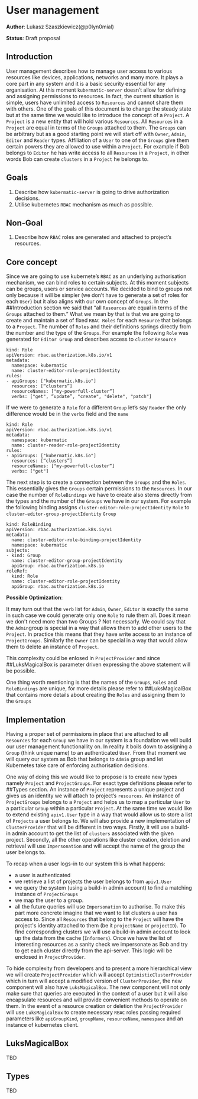 # User management 
**Author**: Lukasz Szaszkiewicz(@p0lyn0mial)

**Status**: Draft proposal

## Introduction

User management describes how to manage user access to various resources like devices, applications, networks and many more. It plays a core part in any system and it is a basic security essential for any organisation. At this moment `kubermatic-server` doesn’t allow for defining and assigning permissions to resources. In fact, the current situation is simple, users have unlimited access to `Resources` and cannot share them with others. One of the goals of this document is to change the steady state but at the same time we would like to introduce the concept of a `Project`. A `Project` is a new entity that will hold various `Resources`.  All `Resources` in a `Project` are equal in terms of the `Groups` attached to them. The `Groups` can be arbitrary but as a good starting point we will start off with `Owner`, `Admin`, `Editor` and `Reader` types. Affiliation of a `User` to one of the `Groups` give them certain powers they are allowed to use within a `Project`.  For example if Bob belongs to `Editor` he has write access to all `Resources` in a `Project`, in other words Bob can create `clusters` in a `Project` he belongs to. 


## Goals
1. Describe how `kubermatic-server` is going to drive authorization decisions. 
2. Utilise kubernetes `RBAC` mechanism as much as possible. 

## Non-Goal
1. Describe how `RBAC` roles are generated and attached to project’s resources. 


## Core concept

Since we are going to use kubernete’s `RBAC` as an underlying authorisation mechanism, we can bind roles to certain subjects. At this moment subjects can be groups, users or service accounts. We decided to bind to groups not only because it will be simpler (we don’t have to generate a set of roles for each `User`) but it also aligns with our own concept of `Groups`. In the ##Introduction section we said that “all `Resources` are equal in terms of the `Groups` attached to them.” What we mean by that is that we are going to create and maintain a set of fixed `RBAC Roles` for each `Resource` that belongs to a `Project`.  The number of `Roles` and their definitions springs directly from the number and the type of the `Groups`. For example the following `Role` was generated for `Editor Group` and describes access to `cluster` `Resource`

```
kind: Role
apiVersion: rbac.authorization.k8s.io/v1
metadata:
  namespace: kubermatic
  name: cluster-editor-role-projectIdentity
rules:
- apiGroups: ["kubermatic.k8s.io"] 
  resources: [“clusters”]
  resourceNames: ["my-powerfull-cluster“]
  verbs: ["get", “update”, "create", "delete", "patch"]
```

If we were to generate a `Role` for a different `Group` let’s say `Reader` the only difference would be in the `verbs` field and the `name` 

```
kind: Role
apiVersion: rbac.authorization.k8s.io/v1
metadata:
  namespace: kubermatic
  name: cluster-reader-role-projectIdentity
rules:
- apiGroups: ["kubermatic.k8s.io"] 
  resources: [“clusters”]
  resourceNames: ["my-powerfull-cluster“]
  verbs: ["get"]
```

The next step is to create a connection between the `Groups` and the `Roles`. This essentially gives the `Groups` certain permissions to the `Resources`. In our case the number of `RoleBindings`  we have to create also stems directly from the types and the number of the `Groups` we have in our system. For example the following binding assigns `cluster-editor-role-projectIdentity` `Role` to `cluster-editor-group-projectIdentity` `Group`

```
kind: RoleBinding
apiVersion: rbac.authorization.k8s.io/v1
metadata:
  name: cluster-editor-role-binding-projectIdentity
  namespace: kubermatic
subjects:
- kind: Group
  name: cluster-editor-group-projectIdentity
  apiGroup: rbac.authorization.k8s.io
roleRef:
  kind: Role
  name: cluster-editor-role-projectIdentity
  apiGroup: rbac.authorization.k8s.io

```

**Possible Optimization**:

It may turn out that the `verb` list for `Admin`, `Owner`, `Editor` is exactly the same in such case we could generate only one `Role` to rule them all. 
Does it mean we don't need more than two Groups ? Not necessarly. 
We could say that the `Admin`group is special in a way that allows them to add other users to the `Project`. 
In practice this means that they have write access to an instance of `ProjectGroups`. Similarly the `Owner` can be special in a way that would allow them to delete an instance of  `Project`. 

This complexity could be enlosed in `ProjectProvider` and since ##LuksMagicalBox is parameter driven expressing the above statement will be possible.

One thing worth mentioning is that the names of the `Groups`, `Roles` and `RoleBindings` are unique, for more details please refer to ##LuksMagicalBox that contains more details about creating the `Roles` and assigning them to the `Groups`


## Implementation

Having a proper set of permissions in place that are attached to all `Resources` for each `Group` we have in our system is a foundation we will build our user management functionallity on. In reality it boils down to assigning a `Group` (think unique name) to an authenticated `User`. From that moment we will query our system as Bob that belongs  to `Admin` group and let Kubernetes take care of enforcing authorisation decisions. 

One way of doing this we would like to propose is to create new types namely `Project` and `ProjectGroups`. For exact type definitions please refer to ##Types section. An instance of `Project` represents a unique project and gives us an identity we will attach to project’s `resources`. An instance of `ProjectGroups` belongs to a `Project` and helps us to map a particular `User` to a particular `Group` within a particular `Project`. At the same time we would like to extend existing  `apiv1.User` type in a way that would allow us to store a list of `Projects` a user belongs to. We will also provide a new implementation of `ClusterProvider` that will be different in two ways. Firstly, it will use a build-in admin account to get the list of `clusters` associated with the given project. Secondly, all the other operations like cluster creation, deletion and retrieval will use `Impersonation` and will accept the name of the group the user belongs to. 

To recap when a user logs-in to our system this is what happens:
- a user is authenticated
- we retrieve a list of projects the user belongs to from `apiv1.User`
- we query the system (using a build-in admin account) to find a matching instance of `ProjectGroups`
- we map the user to a group.
- all the future queries will use `Impersonation` to authorise. To make this part more concrete imagine that we want to list clusters a user has access to. Since all `Resources` that belong to the `Project` will have the project's identity attached to them (be it `projectName` or `projectID`). To find corresponding clusters we will use a build-in admin account to look up the data from the cache (`Informers`). Once we have the list of interesting resources as a sanity check we impersonate as Bob and try to get each cluster directly from the api-server. This logic will be enclosed in `ProjectProvider`.


To hide complexity from developers and to present a more hierarchical view we will create `ProjectProvider` which will accept `OptimisticClusterProvider` which in turn will accept a modified version of `ClusterProvider`, the new component will also have `LuksMagicalBox`.  The new component will not only make sure that queries are executed in the context of a user but it will also encapsulate resources and will provide convenient methods to operate on them. In the event of a resource creation or deletion the `ProjectProvider` will use `LuksMagicalBox` to create necessary `RBAC` roles passing required parameters like `apiGroupKind`, `groupName`, `resourceName`, `namespace` and an instance of kubernetes client.

## LuksMagicalBox
TBD

## Types
TBD

